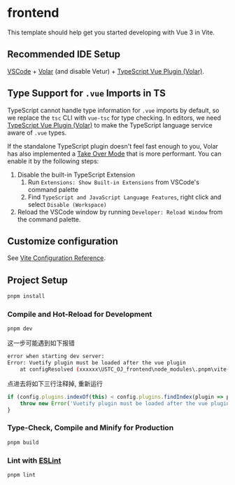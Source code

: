 # frontend

This template should help get you started developing with Vue 3 in Vite.

## Recommended IDE Setup

[VSCode](https://code.visualstudio.com/) + [Volar](https://marketplace.visualstudio.com/items?itemName=Vue.volar) (and disable Vetur) + [TypeScript Vue Plugin (Volar)](https://marketplace.visualstudio.com/items?itemName=Vue.vscode-typescript-vue-plugin).

## Type Support for `.vue` Imports in TS

TypeScript cannot handle type information for `.vue` imports by default, so we replace the `tsc` CLI with `vue-tsc` for type checking. In editors, we need [TypeScript Vue Plugin (Volar)](https://marketplace.visualstudio.com/items?itemName=Vue.vscode-typescript-vue-plugin) to make the TypeScript language service aware of `.vue` types.

If the standalone TypeScript plugin doesn't feel fast enough to you, Volar has also implemented a [Take Over Mode](https://github.com/johnsoncodehk/volar/discussions/471#discussioncomment-1361669) that is more performant. You can enable it by the following steps:

1. Disable the built-in TypeScript Extension
   1) Run `Extensions: Show Built-in Extensions` from VSCode's command palette
   2) Find `TypeScript and JavaScript Language Features`, right click and select `Disable (Workspace)`
2. Reload the VSCode window by running `Developer: Reload Window` from the command palette.

## Customize configuration

See [Vite Configuration Reference](https://vitejs.dev/config/).

## Project Setup

```sh
pnpm install
```

### Compile and Hot-Reload for Development

```sh
pnpm dev
```

这一步可能遇到如下报错

```sh
error when starting dev server:
Error: Vuetify plugin must be loaded after the vue plugin
    at configResolved (xxxxxx\USTC_OJ_frontend\node_modules\.pnpm\vite-plugin-vuetify@1.0.0-alpha.15_wv6jrw7v7wofpzxjdohlvgjswm\node_modules\vite-plugin-vuetify\dist\importPlugin.js:19:23)
```

点进去将如下三行注释掉, 重新运行

```js
if (config.plugins.indexOf(this) < config.plugins.findIndex(plugin => plugin.name ==='vite:vue')) {
    throw new Error('Vuetify plugin must be loaded after the vue plugin');
}
```

### Type-Check, Compile and Minify for Production

```sh
pnpm build
```

### Lint with [ESLint](https://eslint.org/)

```sh
pnpm lint
```
